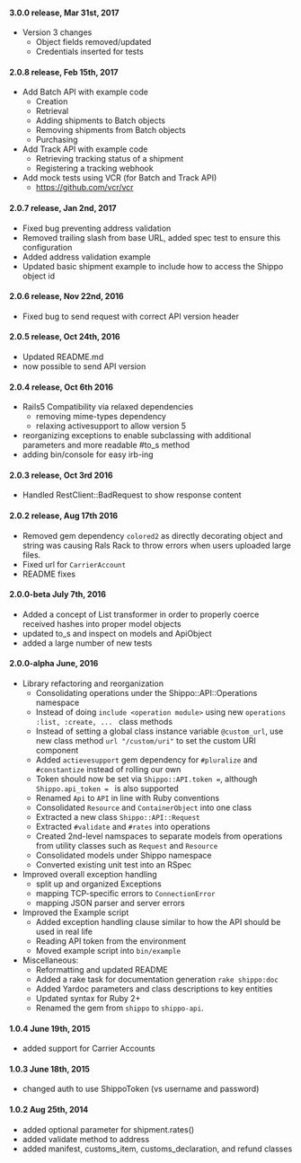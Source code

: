 #### 3.0.0 release, Mar 31st, 2017
- Version 3 changes
    - Object fields removed/updated
    - Credentials inserted for tests

#### 2.0.8 release, Feb 15th, 2017
- Add Batch API with example code
    - Creation
    - Retrieval
    - Adding shipments to Batch objects
    - Removing shipments from Batch objects
    - Purchasing
- Add Track API with example code
    - Retrieving tracking status of a shipment
    - Registering a tracking webhook
- Add mock tests using VCR (for Batch and Track API)
    - https://github.com/vcr/vcr

#### 2.0.7 release, Jan 2nd, 2017
- Fixed bug preventing address validation
- Removed trailing slash from base URL, added spec test to ensure this configuration
- Added address validation example
- Updated basic shipment example to include how to access the Shippo object id
#### 2.0.6 release, Nov 22nd, 2016
- Fixed bug to send request with correct API version header

#### 2.0.5 release, Oct 24th, 2016
 - Updated README.md
 - now possible to send API version
 
#### 2.0.4 release, Oct 6th 2016
 - Rails5 Compatibility via relaxed dependencies
   - removing mime-types dependency
   - relaxing activesupport to allow version 5
 - reorganizing exceptions to enable subclassing with additional parameters and more readable #to_s method
 - adding bin/console for easy irb-ing 

#### 2.0.3 release, Oct 3rd 2016

 - Handled RestClient::BadRequest to show response content

#### 2.0.2 release, Aug 17th 2016

 - Removed gem dependency `colored2` as directly decorating object and string was causing Rals Rack to throw errors when users uploaded large files.
 - Fixed url for `CarrierAccount` 
 - README fixes
 
#### 2.0.0-beta  July 7th, 2016

 - Added a concept of List transformer in order to properly coerce
   received hashes into proper model objects
 - updated to_s and inspect on models and ApiObject
 - added a large number of new tests

####  2.0.0-alpha June, 2016

 - Library refactoring and reorganization
    - Consolidating operations under the Shippo::API::Operations namespace
    - Instead of doing `include <operation module>` using new `operations :list, :create, ... ` class methods
    - Instead of setting a global class instance variable `@custom_url`, use new class method `url "/custom/uri"` to set the custom URI component
    - Added `actievesupport` gem dependency for `#pluralize` and `#constantize` instead of rolling our own
    - Token should now be set via `Shippo::API.token =`, although `Shippo.api_token = ` is also supported
    - Renamed `Api` to `API` in line with Ruby conventions
    - Consolidated `Resource` and `ContainerObject` into one class
    - Extracted a new class `Shippo::API::Request`
    - Extracted `#validate` and `#rates` into operations
    - Created 2nd-level namspaces to separate models from operations from utility classes such as `Request` and `Resource`
    - Consolidated models under Shippo namespace
    - Converted existing unit test into an RSpec
 - Improved overall exception handling
    - split up and organized Exceptions
    - mapping TCP-specific errors to `ConnectionError`
    - mapping JSON parser and server errors
 - Improved the Example script
    - Added exception handling clause similar to how the API should be used in real life
    - Reading API token from the environment
    - Moved example script into `bin/example`
 - Miscellaneous:
    - Reformatting and updated README
    - Added a rake task for documentation generation `rake shippo:doc`
    - Added Yardoc parameters and class descriptions to key entities
    - Updated syntax for Ruby 2+
    - Renamed the gem from `shippo` to `shippo-api`.

####  1.0.4 June 19th, 2015

- added support for Carrier Accounts

#### 1.0.3 June 18th, 2015

- changed auth to use ShippoToken (vs username and password)

####  1.0.2 Aug 25th, 2014

- added optional parameter <currency> for shipment.rates()
- added validate method to address
- added manifest, customs_item, customs_declaration, and refund classes
